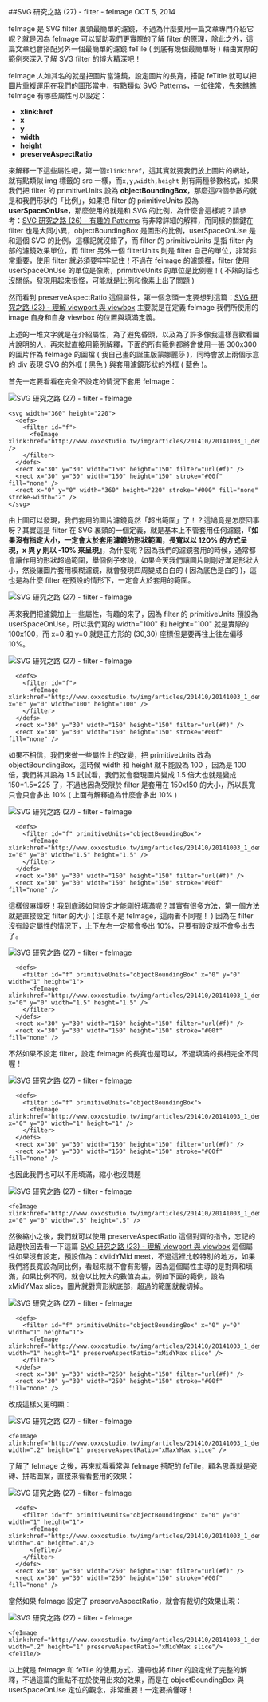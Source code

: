 <!-- @@master  = ../../_layout.html-->

<!-- @@block  =  jsBottom-->

<include src="../../_articles-js.html"></include>

<!-- @@close-->

<!-- @@block  =  css-->

<include src="../../_articles-css.html"></include>

<!-- @@close-->

<!-- @@block  =  articles-social-->

<include src="../../_articles-social.html"></include>

<!-- @@close-->

<!-- @@block  =  articles-footer-->

<include src="../../_articles.html"></include>

<!-- @@close-->

<!-- @@block  =  meta-->

<meta property="article:published_time" content="2014-10-05T23:55:00+01:00">

<meta name="keywords" content="svg,feimage,fetile,filter">

<meta name="description" content="feImage 是 SVG filter 裏頭最簡單的濾鏡，它可以幫助我們更實際的了解 filter 的原理，feImage 人如其名的就是把圖片當濾鏡，設定圖片的長寬，搭配 feTitle 就可以把圖片重複運用在我們的圖形當中！">

<meta itemprop="name" content="SVG 研究之路 (27) - filter - feImage - OXXO.STUDIO">

<meta itemprop="image" content="http://www.oxxostudio.tw/img/articles/201410/20141005_1_01.jpg">

<meta itemprop="description" content="feImage 是 SVG filter 裏頭最簡單的濾鏡，它可以幫助我們更實際的了解 filter 的原理，feImage 人如其名的就是把圖片當濾鏡，設定圖片的長寬，搭配 feTitle 就可以把圖片重複運用在我們的圖形當中！">

<meta property="og:title" content="SVG 研究之路 (27) - filter - feImage - OXXO.STUDIO">

<meta property="og:url" content="http://www.oxxostudio.tw/articles/201410/svg-27-filter-feImage.html">

<meta property="og:image" content="http://www.oxxostudio.tw/img/articles/201410/20141005_1_01.jpg">

<meta property="og:description" content="feImage 是 SVG filter 裏頭最簡單的濾鏡，它可以幫助我們更實際的了解 filter 的原理，feImage 人如其名的就是把圖片當濾鏡，設定圖片的長寬，搭配 feTitle 就可以把圖片重複運用在我們的圖形當中！">

<title>SVG 研究之路 (27) - filter - feImage  - OXXO.STUDIO</title> 

<!-- @@close-->

<!-- @@block  =  articles-content--> 

##SVG 研究之路 (27) - filter - feImage  <span class="article-date" tag="web"><i></i>OCT 5, 2014</span>

feImage 是 SVG filter 裏頭最簡單的濾鏡，不過為什麼要用一篇文章專門介紹它呢？就是因為 feImage 可以幫助我們更實際的了解 filter 的原理，除此之外，這篇文章也會搭配另外一個最簡單的濾鏡 feTile ( 到底有幾個最簡單呀 ) 藉由實際的範例來深入了解 SVG filter 的博大精深吧！

feImage 人如其名的就是把圖片當濾鏡，設定圖片的長寬，搭配 feTitle 就可以把圖片重複運用在我們的圖形當中，有點類似 SVG Patterns，一如往常，先來瞧瞧 feImage 有哪些屬性可以設定：

- **xlink:href**
- **x**
- **y**
- **width**
- **height**
- **preserveAspectRatio**

來解釋一下這些屬性吧，第一個`xlink:href`，這其實就要我們放上圖片的網址，就有點類似 img 標籤的 src 一樣，而`x,y,width,height` 則有兩種參數格式，如果我們把 filter 的 primitiveUnits 設為 **objectBoundingBox**，那麼這四個參數的就是和我們形狀的「比例」，如果把 filter 的 primitiveUnits 設為 **userSpaceOnUse**，那麼使用的就是和 SVG 的比例，為什麼會這樣呢？請參考：[SVG 研究之路 (26) - 有趣的 Patterns](http://www.oxxostudio.tw/articles/201409/svg-26-patterns.html) 有非常詳細的解釋，而同樣的關鍵在 filter 也是大同小異，objectBoundingBox 是圖形的比例，userSpaceOnUse 是和這個 SVG 的比例，這樣記就沒錯了，而 filter 的 primitiveUnits 是指 filter 內部的濾鏡效果單位，而 filter 另外一個 filterUnits 則是 filter 自己的單位，非常非常重要，使用 filter 就必須要牢牢記住！不過在 feimage 的濾鏡裡，filter 使用 userSpaceOnUse 的單位是像素，primitiveUnits 的單位是比例喔！( 不熟的話也沒關係，發現用起來很怪，可能就是比例和像素上出了問題 )

然而看到 preserveAspectRatio 這個屬性，第一個念頭一定要想到這篇：[SVG 研究之路 (23) - 理解 viewport 與 viewbox](http://www.oxxostudio.tw/articles/201409/svg-23-viewpoint-viewBox.html) 主要就是在定義 feImage 我們所使用的 image 自身和自身 viewbox 的位置與填滿定義。

上述的一堆文字就是在介紹屬性，為了避免昏頭，以及為了許多像我這樣喜歡看圖片說明的人，再來就直接用範例解釋，下面的所有範例都將會使用一張 300x300 的圖片作為 feImage 的圖檔 ( 我自己畫的誕生版蒙娜麗莎 )，同時會放上兩個示意的 div 表現 SVG 的外框 ( 黑色 ) 與套用濾鏡形狀的外框 ( 藍色 )。

首先一定要看看在完全不設定的情況下套用 feImage：

![SVG 研究之路 (27) - filter - feImage](/img/articles/201410/20141005_1_02.png)

    <svg width="360" height="220">
      <defs>
        <filter id="f">
          <feImage xlink:href="http://www.oxxostudio.tw/img/articles/201410/20141003_1_demo.jpg" />
        </filter>
      </defs>
      <rect x="30" y="30" width="150" height="150" filter="url(#f)" />
      <rect x="30" y="30" width="150" height="150" stroke="#00f" fill="none" />
      <rect x="0" y="0" width="360" height="220" stroke="#000" fill="none" stroke-width="2" />
    </svg>

由上圖可以發現，我們套用的圖片濾鏡竟然「超出範圍」了！？這鳩竟是怎麼回事呀？其實這是 filter 在 SVG 裏頭的一個定義，就是基本上不管套用任何濾鏡，**『如果沒有指定大小，一定會大於套用濾鏡的形狀範圍，長寬以以 120% 的方式呈現，x 與 y 則以 -10% 來呈現』**，為什麼呢？因為我們的濾鏡套用的時候，通常都會讓作用的形狀超過範圍，舉個例子來說，如果今天我們讓圖片剛剛好滿足形狀大小，然後讓圖片套用模糊濾鏡，就會發現四周變成白白的 ( 因為底色是白的 )，這也是為什麼 filter 在預設的情形下，一定會大於套用的範圍。

![SVG 研究之路 (27) - filter - feImage](/img/articles/201410/20141005_1_03.png)

再來我們把濾鏡加上一些屬性，有趣的來了，因為 filter 的 primitiveUnits 預設為 userSpaceOnUse，所以我們寫的 width="100" 和 height="100" 就是實際的 100x100，而 x=0 和 y=0 就是正方形的 (30,30) 座標但是要再往上往左偏移 10%。

![SVG 研究之路 (27) - filter - feImage](/img/articles/201410/20141005_1_04.png)

      <defs>
        <filter id="f">
          <feImage xlink:href="http://www.oxxostudio.tw/img/articles/201410/20141003_1_demo.jpg" x="0" y="0" width="100" height="100" />
        </filter>
      </defs>
      <rect x="30" y="30" width="150" height="150" filter="url(#f)" />
      <rect x="30" y="30" width="150" height="150" stroke="#00f" fill="none" />

如果不相信，我們來做一些屬性上的改變，把 primitiveUnits 改為 objectBoundingBox，這時候 width 和 height 就不能設為 100 ，因為是 100 倍，我們將其設為 1.5 試試看，我們就會發現圖片變成 1.5 倍大也就是變成 150*1.5=225 了，不過也因為受限於 filter 是套用在 150x150 的大小，所以長寬只會只會多出 10% ( 上面有解釋過為什麼會多出 10% )

![SVG 研究之路 (27) - filter - feImage](/img/articles/201410/20141005_1_05.png)

      <defs>
        <filter id="f" primitiveUnits="objectBoundingBox">
          <feImage xlink:href="http://www.oxxostudio.tw/img/articles/201410/20141003_1_demo.jpg" x="0" y="0" width="1.5" height="1.5" />
        </filter>
      </defs>
      <rect x="30" y="30" width="150" height="150" filter="url(#f)" />
      <rect x="30" y="30" width="150" height="150" stroke="#00f" fill="none" />

這樣很麻煩呀！我到底該如何設定才能剛好填滿呢？其實有很多方法，第一個方法就是直接設定 filter 的大小 ( 注意不是 feImage，這兩者不同喔！ ) 因為在 filter 沒有設定屬性的情況下，上下左右一定都會多出 10%，只要有設定就不會多出去了。

![SVG 研究之路 (27) - filter - feImage](/img/articles/201410/20141005_1_06.png)

      <defs>
        <filter id="f" primitiveUnits="objectBoundingBox" x="0" y="0" width="1" height="1">
          <feImage xlink:href="http://www.oxxostudio.tw/img/articles/201410/20141003_1_demo.jpg" x="0" y="0" width="1.5" height="1.5" />
        </filter>
      </defs>
      <rect x="30" y="30" width="150" height="150" filter="url(#f)" />
      <rect x="30" y="30" width="150" height="150" stroke="#00f" fill="none" />

不然如果不設定 filter，設定 feImage 的長寬也是可以，不過填滿的長相完全不同喔！

![SVG 研究之路 (27) - filter - feImage](/img/articles/201410/20141005_1_07.png)

      <defs>
        <filter id="f" primitiveUnits="objectBoundingBox">
          <feImage xlink:href="http://www.oxxostudio.tw/img/articles/201410/20141003_1_demo.jpg" x="0" y="0" width="1" height="1" />
        </filter>
      </defs>
      <rect x="30" y="30" width="150" height="150" filter="url(#f)" />
      <rect x="30" y="30" width="150" height="150" stroke="#00f" fill="none" />

也因此我們也可以不用填滿，縮小也沒問題

![SVG 研究之路 (27) - filter - feImage](/img/articles/201410/20141005_1_08.png)

	<feImage xlink:href="http://www.oxxostudio.tw/img/articles/201410/20141003_1_demo.jpg" x="0" y="0" width=".5" height=".5" />

然後縮小之後，我們就可以使用 preserveAspectRatio 這個對齊的指令，忘記的話趕快回去看一下這篇 [SVG 研究之路 (23) - 理解 viewport 與 viewbox](http://www.oxxostudio.tw/articles/201409/svg-23-viewpoint-viewBox.html) 這個屬性如果沒有設定，預設值為：xMidYMid meet，不過這裡比較特別的地方，如果我們將長寬設為同比例，看起來就不會有影響，因為這個屬性主導的是對齊和填滿，如果比例不同，就會以比較大的數值為主，例如下面的範例，設為 xMidYMax slice，圖片就對齊形狀底部，超過的範圍就裁切掉。

![SVG 研究之路 (27) - filter - feImage](/img/articles/201410/20141005_1_09.png)

      <defs>
        <filter id="f" primitiveUnits="objectBoundingBox" x="0" y="0" width="1" height="1">
          <feImage xlink:href="http://www.oxxostudio.tw/img/articles/201410/20141003_1_demo.jpg" width="1" height="1" preserveAspectRatio="xMidYMax slice" />
        </filter>
      </defs>
      <rect x="30" y="30" width="250" height="150" filter="url(#f)" />
      <rect x="30" y="30" width="250" height="150" stroke="#00f" fill="none" />

改成這樣又更明顯：

![SVG 研究之路 (27) - filter - feImage](/img/articles/201410/20141005_1_10.png)

	<feImage xlink:href="http://www.oxxostudio.tw/img/articles/201410/20141003_1_demo.jpg" width=".2" height="1" preserveAspectRatio="xMaxYMax slice" />

了解了 feImage 之後，再來就看看常與 feImage 搭配的 feTile，顧名思義就是瓷磚、拼貼圖案，直接來看看套用的效果：

![SVG 研究之路 (27) - filter - feImage](/img/articles/201410/20141005_1_11.png)

      <defs>
        <filter id="f" primitiveUnits="objectBoundingBox" x="0" y="0" width="1" height="1">
          <feImage xlink:href="http://www.oxxostudio.tw/img/articles/201410/20141003_1_demo.jpg" width=".4" height=".4"/>
          <feTile/>
        </filter>
      </defs>
      <rect x="30" y="30" width="250" height="150" filter="url(#f)" />
      <rect x="30" y="30" width="250" height="150" stroke="#00f" fill="none" />

當然如果 feImage 設定了 preserveAspectRatio，就會有裁切的效果出現：	

![SVG 研究之路 (27) - filter - feImage](/img/articles/201410/20141005_1_12.png)

	<feImage xlink:href="http://www.oxxostudio.tw/img/articles/201410/20141003_1_demo.jpg" width=".2" height="1" preserveAspectRatio="xMidYMax slice"/>
	<feTile/>


以上就是 feImage 和 feTile 的使用方式，連帶也將 filter 的設定做了完整的解釋，不過這篇的重點不在於使用出來的效果，而是在 objectBoundingBox 與 userSpaceOnUse 定位的觀念，非常重要！一定要搞懂呀！

<!-- @@close-->